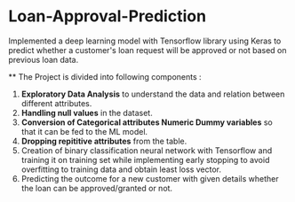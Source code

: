 # Loan-Approval-Prediction
Implemented a deep learning model with Tensorflow library using Keras to predict whether a customer's loan request will be approved or not based on previous loan data.

** The Project is divided into following components :
  1. **Exploratory Data Analysis** to understand the data and relation between different attributes.
  2. **Handling null values** in the dataset.
  3. **Conversion of Categorical attributes Numeric Dummy variables** so that it can be fed to the ML model.
  4. **Dropping repititive attributes** from the table.
  5. Creation of binary classification neural network with Tensorflow and training it on training set while implementing early stopping to avoid overfitting to training data and obtain least loss vector.
  6. Predicting the outcome for a new customer with given details whether the loan can be approved/granted or not. 
